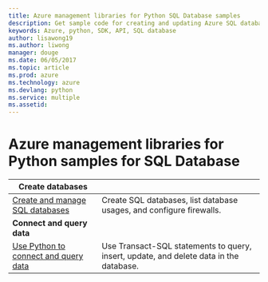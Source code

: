```yaml
---
title: Azure management libraries for Python SQL Database samples
description: Get sample code for creating and updating Azure SQL databases using the Azure Management libraries for Python
keywords: Azure, python, SDK, API, SQL database
author: lisawong19
ms.author: liwong   
manager: douge
ms.date: 06/05/2017
ms.topic: article
ms.prod: azure
ms.technology: azure
ms.devlang: python
ms.service: multiple
ms.assetid: 
---
```



# Azure management libraries for Python samples for SQL Database

| **Create databases** ||
|---|---|
| [Create and manage SQL databases][1] | Create SQL databases, list database usages, and configure firewalls.  | 
| **Connect and query data** ||
| [Use Python to connect and query data][2] | Use Transact-SQL statements to query, insert, update, and delete data in the database. | 

[1]: https://github.com/Azure-Samples/sql-database-python-manage
[2]: https://docs.microsoft.com/azure/sql-database/sql-database-connect-query-python